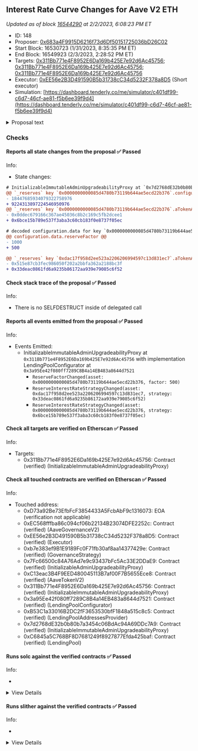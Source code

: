 ## Interest Rate Curve Changes for Aave V2 ETH

_Updated as of block [16544290](https://etherscan.io/block/16544290) at 2/2/2023, 6:08:23 PM ET_

- ID: 148
- Proposer: [0x683a4F9915D6216f73d6Df50151725036bD26C02](https://etherscan.io/address/0x683a4F9915D6216f73d6Df50151725036bD26C02)
- Start Block: 16530723 (1/31/2023, 8:35:35 PM ET)
- End Block: 16549923 (2/3/2023, 2:28:52 PM ET)
- Targets: [0x311Bb771e4F8952E6Da169b425E7e92d6Ac45756](https://etherscan.io/address/0x311Bb771e4F8952E6Da169b425E7e92d6Ac45756#code); [0x311Bb771e4F8952E6Da169b425E7e92d6Ac45756](https://etherscan.io/address/0x311Bb771e4F8952E6Da169b425E7e92d6Ac45756#code); [0x311Bb771e4F8952E6Da169b425E7e92d6Ac45756](https://etherscan.io/address/0x311Bb771e4F8952E6Da169b425E7e92d6Ac45756#code)
- Executor: [0xEE56e2B3D491590B5b31738cC34d5232F378a8D5](https://etherscan.io/address/0xEE56e2B3D491590B5b31738cC34d5232F378a8D5) (Short executor)
- Simulation: [https://dashboard.tenderly.co/me/simulator/c401df99-c6d7-46cf-ae81-f5b6ee39f9d4](https://dashboard.tenderly.co/me/simulator/c401df99-c6d7-46cf-ae81-f5b6ee39f9d4)

<details>
  <summary>Proposal text</summary>

## Summary

A proposal to make parameter changes on Aave V2 ETH.

## Abstract

Many interest rate curves on Aave have not changed for a long time and, in the case of some assets, have never been updated for the lifetime of the asset listing. Given the significant shifts in crypto markets, Gauntlet has evaluated assets on Aave and has identified opportunities to adjust parameters for certain assets for the benefit of the protocol.

## Motivation

Among other factors, there are two primary reasons to adjust an interest rate curve:

1. mitigate the risk of 100% utilization in a pool
2. build reserves via protocol revenue to cover insolvencies or other expenses in the future

## Specification

![](https://i.imgur.com/DUQtK7a.png)

## Implementation

The proposal sets the interest rate strategy contract used by `TUSD` and `USDT` using the `setReserveInterestRateStrategyAddress` call on the `LendingPoolConfigurator` contract, and sets the reserve factor of `TUSD` by using the `setReserveFactor` method on the same.

The interest rate strategy contracts have been deployed and verified:

- For TUSD: [`0x6bcE15B789e537f3abA3C60CB183F0E8737f05eC`](https://etherscan.io/address/0x6bcE15B789e537f3abA3C60CB183F0E8737f05eC)
- For USDT: [`0x33DeAc0861FD6a9235b86172AA939E79085c6f52`](https://etherscan.io/address/0x33DeAc0861FD6a9235b86172AA939E79085c6f52)

## Copyright

Copyright and related rights waived via [CC0](https://creativecommons.org/publicdomain/zero/1.0/).

_By approving this proposal, you agree that any services provided by Gauntlet shall be governed by the terms of service available at gauntlet.network/tos. This message is for informational purposes only and does not constitute an offer to sell, a solicitation to buy, or a recommendation for any security, nor does it constitute an offer to provide investment advisory or other services by Gauntlet Networks Inc. No reference to any specific security constitutes a recommendation to buy, sell or hold that security or any other security. Nothing in this report shall be considered a solicitation or offer to buy or sell any security, future, option or other financial instrument or to offer or provide any investment advice or service to any person in any jurisdiction. Nothing contained in this report constitutes investment advice or offers any opinion with respect to the suitability of any security, and the views expressed in this report should not be taken as advice to buy, sell or hold any security. The information in this report should not be relied upon for the purpose of investing. In preparing the information contained in this report, we have not taken into account the investment needs, objectives and financial circumstances of any particular investor. This information has no regard to the specific investment objectives, financial situation and particular needs of any specific recipient of this information and investments discussed may not be suitable for all investors. Any views expressed in this report by us were prepared based upon the information available to us at the time such views were written. Changed or additional information could cause such views to change. All information is subject to possible correction. Information may quickly become unreliable for various reasons, including changes in market conditions or economic circumstances._

</details>

### Checks

#### Reports all state changes from the proposal ✅ Passed

Info:

- State changes:

```diff
# InitializableImmutableAdminUpgradeabilityProxy at `0x7d2768dE32b0b80b7a3454c06BdAc94A69DDc7A9` with implementation LendingPool at `0xC6845a5C768BF8D7681249f8927877Efda425baf`
@@ `_reserves` key `0x0000000000085d4780b73119b644ae5ecd22b376`.configuration.data @@
- 18447685934079322758976
+ 9224313897224546950976
@@ `_reserves` key `0x0000000000085d4780b73119b644ae5ecd22b376`.aTokenAddress @@
- 0x0ddec679166c367ae45036c8b2c169c5fb2dcee1
+ 0x6bce15b789e537f3aba3c60cb183f0e8737f05ec

# decoded configuration.data for key `0x0000000000085d4780b73119b644ae5ecd22b376` (symbol: TUSD)
@@ configuration.data.reserveFactor @@
- 1000
+ 500

@@ `_reserves` key `0xdac17f958d2ee523a2206206994597c13d831ec7`.aTokenAddress @@
- 0x515e87cb3fec986050f202a2bbfa362a2188bc3f
+ 0x33deac0861fd6a9235b86172aa939e79085c6f52

```

#### Check stack trace of the proposal ✅ Passed

Info:

- There is no SELFDESTRUCT inside of delegated call

#### Reports all events emitted from the proposal ✅ Passed

Info:

- Events Emitted:
  - InitializableImmutableAdminUpgradeabilityProxy at `0x311Bb771e4F8952E6Da169b425E7e92d6Ac45756` with implementation LendingPoolConfigurator at `0x3a95Ee42f080ff7289C8B4a14EB483a8644d7521`
    - `ReserveFactorChanged(asset: 0x0000000000085d4780b73119b644ae5ecd22b376, factor: 500)`
    - `ReserveInterestRateStrategyChanged(asset: 0xdac17f958d2ee523a2206206994597c13d831ec7, strategy: 0x33deac0861fd6a9235b86172aa939e79085c6f52)`
    - `ReserveInterestRateStrategyChanged(asset: 0x0000000000085d4780b73119b644ae5ecd22b376, strategy: 0x6bce15b789e537f3aba3c60cb183f0e8737f05ec)`

#### Check all targets are verified on Etherscan ✅ Passed

Info:

- Targets:
  - 0x311Bb771e4F8952E6Da169b425E7e92d6Ac45756: Contract (verified) (InitializableImmutableAdminUpgradeabilityProxy)

#### Check all touched contracts are verified on Etherscan ✅ Passed

Info:

- Touched address:
  - 0xD73a92Be73EfbFcF3854433A5FcbAbF9c1316073: EOA (verification not applicable)
  - 0xEC568fffba86c094cf06b22134B23074DFE2252c: Contract (verified) (AaveGovernanceV2)
  - 0xEE56e2B3D491590B5b31738cC34d5232F378a8D5: Contract (verified) (Executor)
  - 0xb7e383ef9B1E9189Fc0F71fb30af8aa14377429e: Contract (verified) (GovernanceStrategy)
  - 0x7Fc66500c84A76Ad7e9c93437bFc5Ac33E2DDaE9: Contract (verified) (InitializableAdminUpgradeabilityProxy)
  - 0xC13eac3B4F9EED480045113B7af00F7B5655Ece8: Contract (verified) (AaveTokenV2)
  - 0x311Bb771e4F8952E6Da169b425E7e92d6Ac45756: Contract (verified) (InitializableImmutableAdminUpgradeabilityProxy)
  - 0x3a95Ee42f080ff7289C8B4a14EB483a8644d7521: Contract (verified) (LendingPoolConfigurator)
  - 0xB53C1a33016B2DC2fF3653530bfF1848a515c8c5: Contract (verified) (LendingPoolAddressesProvider)
  - 0x7d2768dE32b0b80b7a3454c06BdAc94A69DDc7A9: Contract (verified) (InitializableImmutableAdminUpgradeabilityProxy)
  - 0xC6845a5C768BF8D7681249f8927877Efda425baf: Contract (verified) (LendingPool)

#### Runs solc against the verified contracts ✅ Passed

Info:

-

<details>
<summary>View Details</summary>
<details>
<summary>View warnings for InitializableImmutableAdminUpgradeabilityProxy at `0x311Bb771e4F8952E6Da169b425E7e92d6Ac45756` with implementation LendingPoolConfigurator at `0x3a95Ee42f080ff7289C8B4a14EB483a8644d7521`</summary>

```
Traceback (most recent call last):
  File "/home/runner/.local/bin/crytic-compile", line 8, in <module>
    sys.exit(main())
  File "/home/runner/.local/lib/python3.10/site-packages/crytic_compile/__main__.py", line 193, in main
    compilations = compile_all(**vars(args))
  File "/home/runner/.local/lib/python3.10/site-packages/crytic_compile/crytic_compile.py", line 620, in compile_all
    compilations.append(CryticCompile(target, **kwargs))
  File "/home/runner/.local/lib/python3.10/site-packages/crytic_compile/crytic_compile.py", line 110, in __init__
    self._compile(**kwargs)
  File "/home/runner/.local/lib/python3.10/site-packages/crytic_compile/crytic_compile.py", line 530, in _compile
    self._platform.compile(self, **kwargs)
  File "/home/runner/.local/lib/python3.10/site-packages/crytic_compile/platform/etherscan.py", line 360, in compile
    compilation_unit.compiler_version.look_for_installed_version()
  File "/home/runner/.local/lib/python3.10/site-packages/crytic_compile/compiler/compiler.py", line 49, in look_for_installed_version
    solc_select.install_artifacts([self.version])
  File "/home/runner/.local/lib/python3.10/site-packages/solc_select/solc_select.py", line 73, in install_artifacts
    releases = get_available_versions()
  File "/home/runner/.local/lib/python3.10/site-packages/solc_select/solc_select.py", line 220, in get_available_versions
    additional_linux_versions = json.loads(github_json)["releases"]
  File "/usr/lib/python3.10/json/__init__.py", line 346, in loads
    return _default_decoder.decode(s)
  File "/usr/lib/python3.10/json/decoder.py", line 337, in decode
    obj, end = self.raw_decode(s, idx=_w(s, 0).end())
  File "/usr/lib/python3.10/json/decoder.py", line 353, in raw_decode
    obj, end = self.scan_once(s, idx)
json.decoder.JSONDecodeError: Expecting ',' delimiter: line 90 column 3 (char 3297)
```

</details>

<details>
<summary>View warnings for LendingPoolConfigurator at `0x3a95Ee42f080ff7289C8B4a14EB483a8644d7521`</summary>

```
Traceback (most recent call last):
  File "/home/runner/.local/bin/crytic-compile", line 8, in <module>
    sys.exit(main())
  File "/home/runner/.local/lib/python3.10/site-packages/crytic_compile/__main__.py", line 193, in main
    compilations = compile_all(**vars(args))
  File "/home/runner/.local/lib/python3.10/site-packages/crytic_compile/crytic_compile.py", line 620, in compile_all
    compilations.append(CryticCompile(target, **kwargs))
  File "/home/runner/.local/lib/python3.10/site-packages/crytic_compile/crytic_compile.py", line 110, in __init__
    self._compile(**kwargs)
  File "/home/runner/.local/lib/python3.10/site-packages/crytic_compile/crytic_compile.py", line 530, in _compile
    self._platform.compile(self, **kwargs)
  File "/home/runner/.local/lib/python3.10/site-packages/crytic_compile/platform/etherscan.py", line 360, in compile
    compilation_unit.compiler_version.look_for_installed_version()
  File "/home/runner/.local/lib/python3.10/site-packages/crytic_compile/compiler/compiler.py", line 49, in look_for_installed_version
    solc_select.install_artifacts([self.version])
  File "/home/runner/.local/lib/python3.10/site-packages/solc_select/solc_select.py", line 73, in install_artifacts
    releases = get_available_versions()
  File "/home/runner/.local/lib/python3.10/site-packages/solc_select/solc_select.py", line 220, in get_available_versions
    additional_linux_versions = json.loads(github_json)["releases"]
  File "/usr/lib/python3.10/json/__init__.py", line 346, in loads
    return _default_decoder.decode(s)
  File "/usr/lib/python3.10/json/decoder.py", line 337, in decode
    obj, end = self.raw_decode(s, idx=_w(s, 0).end())
  File "/usr/lib/python3.10/json/decoder.py", line 353, in raw_decode
    obj, end = self.scan_once(s, idx)
json.decoder.JSONDecodeError: Expecting ',' delimiter: line 90 column 3 (char 3297)
```

</details>

<details>
<summary>View warnings for InitializableImmutableAdminUpgradeabilityProxy at `0x7d2768dE32b0b80b7a3454c06BdAc94A69DDc7A9` with implementation LendingPool at `0xC6845a5C768BF8D7681249f8927877Efda425baf`</summary>

```
Traceback (most recent call last):
  File "/home/runner/.local/bin/crytic-compile", line 8, in <module>
    sys.exit(main())
  File "/home/runner/.local/lib/python3.10/site-packages/crytic_compile/__main__.py", line 193, in main
    compilations = compile_all(**vars(args))
  File "/home/runner/.local/lib/python3.10/site-packages/crytic_compile/crytic_compile.py", line 620, in compile_all
    compilations.append(CryticCompile(target, **kwargs))
  File "/home/runner/.local/lib/python3.10/site-packages/crytic_compile/crytic_compile.py", line 110, in __init__
    self._compile(**kwargs)
  File "/home/runner/.local/lib/python3.10/site-packages/crytic_compile/crytic_compile.py", line 530, in _compile
    self._platform.compile(self, **kwargs)
  File "/home/runner/.local/lib/python3.10/site-packages/crytic_compile/platform/etherscan.py", line 360, in compile
    compilation_unit.compiler_version.look_for_installed_version()
  File "/home/runner/.local/lib/python3.10/site-packages/crytic_compile/compiler/compiler.py", line 49, in look_for_installed_version
    solc_select.install_artifacts([self.version])
  File "/home/runner/.local/lib/python3.10/site-packages/solc_select/solc_select.py", line 73, in install_artifacts
    releases = get_available_versions()
  File "/home/runner/.local/lib/python3.10/site-packages/solc_select/solc_select.py", line 220, in get_available_versions
    additional_linux_versions = json.loads(github_json)["releases"]
  File "/usr/lib/python3.10/json/__init__.py", line 346, in loads
    return _default_decoder.decode(s)
  File "/usr/lib/python3.10/json/decoder.py", line 337, in decode
    obj, end = self.raw_decode(s, idx=_w(s, 0).end())
  File "/usr/lib/python3.10/json/decoder.py", line 353, in raw_decode
    obj, end = self.scan_once(s, idx)
json.decoder.JSONDecodeError: Expecting ',' delimiter: line 90 column 3 (char 3297)
```

</details>

<details>
<summary>View warnings for InitializableAdminUpgradeabilityProxy at `0x7Fc66500c84A76Ad7e9c93437bFc5Ac33E2DDaE9` with implementation AaveTokenV2 (Aave Token) at `0xC13eac3B4F9EED480045113B7af00F7B5655Ece8`</summary>

```
Traceback (most recent call last):
  File "/home/runner/.local/bin/crytic-compile", line 8, in <module>
    sys.exit(main())
  File "/home/runner/.local/lib/python3.10/site-packages/crytic_compile/__main__.py", line 193, in main
    compilations = compile_all(**vars(args))
  File "/home/runner/.local/lib/python3.10/site-packages/crytic_compile/crytic_compile.py", line 620, in compile_all
    compilations.append(CryticCompile(target, **kwargs))
  File "/home/runner/.local/lib/python3.10/site-packages/crytic_compile/crytic_compile.py", line 110, in __init__
    self._compile(**kwargs)
  File "/home/runner/.local/lib/python3.10/site-packages/crytic_compile/crytic_compile.py", line 530, in _compile
    self._platform.compile(self, **kwargs)
  File "/home/runner/.local/lib/python3.10/site-packages/crytic_compile/platform/etherscan.py", line 360, in compile
    compilation_unit.compiler_version.look_for_installed_version()
  File "/home/runner/.local/lib/python3.10/site-packages/crytic_compile/compiler/compiler.py", line 49, in look_for_installed_version
    solc_select.install_artifacts([self.version])
  File "/home/runner/.local/lib/python3.10/site-packages/solc_select/solc_select.py", line 73, in install_artifacts
    releases = get_available_versions()
  File "/home/runner/.local/lib/python3.10/site-packages/solc_select/solc_select.py", line 220, in get_available_versions
    additional_linux_versions = json.loads(github_json)["releases"]
  File "/usr/lib/python3.10/json/__init__.py", line 346, in loads
    return _default_decoder.decode(s)
  File "/usr/lib/python3.10/json/decoder.py", line 337, in decode
    obj, end = self.raw_decode(s, idx=_w(s, 0).end())
  File "/usr/lib/python3.10/json/decoder.py", line 353, in raw_decode
    obj, end = self.scan_once(s, idx)
json.decoder.JSONDecodeError: Expecting ',' delimiter: line 90 column 3 (char 3297)
```

</details>

<details>
<summary>View warnings for LendingPoolAddressesProvider at `0xB53C1a33016B2DC2fF3653530bfF1848a515c8c5`</summary>

```
Traceback (most recent call last):
  File "/home/runner/.local/bin/crytic-compile", line 8, in <module>
    sys.exit(main())
  File "/home/runner/.local/lib/python3.10/site-packages/crytic_compile/__main__.py", line 193, in main
    compilations = compile_all(**vars(args))
  File "/home/runner/.local/lib/python3.10/site-packages/crytic_compile/crytic_compile.py", line 620, in compile_all
    compilations.append(CryticCompile(target, **kwargs))
  File "/home/runner/.local/lib/python3.10/site-packages/crytic_compile/crytic_compile.py", line 110, in __init__
    self._compile(**kwargs)
  File "/home/runner/.local/lib/python3.10/site-packages/crytic_compile/crytic_compile.py", line 530, in _compile
    self._platform.compile(self, **kwargs)
  File "/home/runner/.local/lib/python3.10/site-packages/crytic_compile/platform/etherscan.py", line 360, in compile
    compilation_unit.compiler_version.look_for_installed_version()
  File "/home/runner/.local/lib/python3.10/site-packages/crytic_compile/compiler/compiler.py", line 49, in look_for_installed_version
    solc_select.install_artifacts([self.version])
  File "/home/runner/.local/lib/python3.10/site-packages/solc_select/solc_select.py", line 73, in install_artifacts
    releases = get_available_versions()
  File "/home/runner/.local/lib/python3.10/site-packages/solc_select/solc_select.py", line 220, in get_available_versions
    additional_linux_versions = json.loads(github_json)["releases"]
  File "/usr/lib/python3.10/json/__init__.py", line 346, in loads
    return _default_decoder.decode(s)
  File "/usr/lib/python3.10/json/decoder.py", line 337, in decode
    obj, end = self.raw_decode(s, idx=_w(s, 0).end())
  File "/usr/lib/python3.10/json/decoder.py", line 353, in raw_decode
    obj, end = self.scan_once(s, idx)
json.decoder.JSONDecodeError: Expecting ',' delimiter: line 90 column 3 (char 3297)
```

</details>

<details>
<summary>View warnings for GovernanceStrategy at `0xb7e383ef9B1E9189Fc0F71fb30af8aa14377429e`</summary>

```
Traceback (most recent call last):
  File "/home/runner/.local/bin/crytic-compile", line 8, in <module>
    sys.exit(main())
  File "/home/runner/.local/lib/python3.10/site-packages/crytic_compile/__main__.py", line 193, in main
    compilations = compile_all(**vars(args))
  File "/home/runner/.local/lib/python3.10/site-packages/crytic_compile/crytic_compile.py", line 620, in compile_all
    compilations.append(CryticCompile(target, **kwargs))
  File "/home/runner/.local/lib/python3.10/site-packages/crytic_compile/crytic_compile.py", line 110, in __init__
    self._compile(**kwargs)
  File "/home/runner/.local/lib/python3.10/site-packages/crytic_compile/crytic_compile.py", line 530, in _compile
    self._platform.compile(self, **kwargs)
  File "/home/runner/.local/lib/python3.10/site-packages/crytic_compile/platform/etherscan.py", line 360, in compile
    compilation_unit.compiler_version.look_for_installed_version()
  File "/home/runner/.local/lib/python3.10/site-packages/crytic_compile/compiler/compiler.py", line 49, in look_for_installed_version
    solc_select.install_artifacts([self.version])
  File "/home/runner/.local/lib/python3.10/site-packages/solc_select/solc_select.py", line 73, in install_artifacts
    releases = get_available_versions()
  File "/home/runner/.local/lib/python3.10/site-packages/solc_select/solc_select.py", line 220, in get_available_versions
    additional_linux_versions = json.loads(github_json)["releases"]
  File "/usr/lib/python3.10/json/__init__.py", line 346, in loads
    return _default_decoder.decode(s)
  File "/usr/lib/python3.10/json/decoder.py", line 337, in decode
    obj, end = self.raw_decode(s, idx=_w(s, 0).end())
  File "/usr/lib/python3.10/json/decoder.py", line 353, in raw_decode
    obj, end = self.scan_once(s, idx)
json.decoder.JSONDecodeError: Expecting ',' delimiter: line 90 column 3 (char 3297)
```

</details>

<details>
<summary>View warnings for AaveTokenV2 (Aave Token) at `0xC13eac3B4F9EED480045113B7af00F7B5655Ece8`</summary>

```
Traceback (most recent call last):
  File "/home/runner/.local/bin/crytic-compile", line 8, in <module>
    sys.exit(main())
  File "/home/runner/.local/lib/python3.10/site-packages/crytic_compile/__main__.py", line 193, in main
    compilations = compile_all(**vars(args))
  File "/home/runner/.local/lib/python3.10/site-packages/crytic_compile/crytic_compile.py", line 620, in compile_all
    compilations.append(CryticCompile(target, **kwargs))
  File "/home/runner/.local/lib/python3.10/site-packages/crytic_compile/crytic_compile.py", line 110, in __init__
    self._compile(**kwargs)
  File "/home/runner/.local/lib/python3.10/site-packages/crytic_compile/crytic_compile.py", line 530, in _compile
    self._platform.compile(self, **kwargs)
  File "/home/runner/.local/lib/python3.10/site-packages/crytic_compile/platform/etherscan.py", line 360, in compile
    compilation_unit.compiler_version.look_for_installed_version()
  File "/home/runner/.local/lib/python3.10/site-packages/crytic_compile/compiler/compiler.py", line 49, in look_for_installed_version
    solc_select.install_artifacts([self.version])
  File "/home/runner/.local/lib/python3.10/site-packages/solc_select/solc_select.py", line 73, in install_artifacts
    releases = get_available_versions()
  File "/home/runner/.local/lib/python3.10/site-packages/solc_select/solc_select.py", line 220, in get_available_versions
    additional_linux_versions = json.loads(github_json)["releases"]
  File "/usr/lib/python3.10/json/__init__.py", line 346, in loads
    return _default_decoder.decode(s)
  File "/usr/lib/python3.10/json/decoder.py", line 337, in decode
    obj, end = self.raw_decode(s, idx=_w(s, 0).end())
  File "/usr/lib/python3.10/json/decoder.py", line 353, in raw_decode
    obj, end = self.scan_once(s, idx)
json.decoder.JSONDecodeError: Expecting ',' delimiter: line 90 column 3 (char 3297)
```

</details>

<details>
<summary>View warnings for LendingPool at `0xC6845a5C768BF8D7681249f8927877Efda425baf`</summary>

```
Traceback (most recent call last):
  File "/home/runner/.local/bin/crytic-compile", line 8, in <module>
    sys.exit(main())
  File "/home/runner/.local/lib/python3.10/site-packages/crytic_compile/__main__.py", line 193, in main
    compilations = compile_all(**vars(args))
  File "/home/runner/.local/lib/python3.10/site-packages/crytic_compile/crytic_compile.py", line 620, in compile_all
    compilations.append(CryticCompile(target, **kwargs))
  File "/home/runner/.local/lib/python3.10/site-packages/crytic_compile/crytic_compile.py", line 110, in __init__
    self._compile(**kwargs)
  File "/home/runner/.local/lib/python3.10/site-packages/crytic_compile/crytic_compile.py", line 530, in _compile
    self._platform.compile(self, **kwargs)
  File "/home/runner/.local/lib/python3.10/site-packages/crytic_compile/platform/etherscan.py", line 360, in compile
    compilation_unit.compiler_version.look_for_installed_version()
  File "/home/runner/.local/lib/python3.10/site-packages/crytic_compile/compiler/compiler.py", line 49, in look_for_installed_version
    solc_select.install_artifacts([self.version])
  File "/home/runner/.local/lib/python3.10/site-packages/solc_select/solc_select.py", line 73, in install_artifacts
    releases = get_available_versions()
  File "/home/runner/.local/lib/python3.10/site-packages/solc_select/solc_select.py", line 220, in get_available_versions
    additional_linux_versions = json.loads(github_json)["releases"]
  File "/usr/lib/python3.10/json/__init__.py", line 346, in loads
    return _default_decoder.decode(s)
  File "/usr/lib/python3.10/json/decoder.py", line 337, in decode
    obj, end = self.raw_decode(s, idx=_w(s, 0).end())
  File "/usr/lib/python3.10/json/decoder.py", line 353, in raw_decode
    obj, end = self.scan_once(s, idx)
json.decoder.JSONDecodeError: Expecting ',' delimiter: line 90 column 3 (char 3297)
```

</details>

</details>

#### Runs slither against the verified contracts ✅ Passed

Info:

-

<details>
<summary>View Details</summary>

<details>
<summary>Slither report for InitializableImmutableAdminUpgradeabilityProxy at `0x311Bb771e4F8952E6Da169b425E7e92d6Ac45756` with implementation LendingPoolConfigurator at `0x3a95Ee42f080ff7289C8B4a14EB483a8644d7521`</summary>

```
Traceback (most recent call last):
  File "/home/runner/.local/lib/python3.10/site-packages/slither/__main__.py", line 834, in main_impl
    ) = process_all(filename, args, detector_classes, printer_classes)
  File "/home/runner/.local/lib/python3.10/site-packages/slither/__main__.py", line 87, in process_all
    compilations = compile_all(target, **vars(args))
  File "/home/runner/.local/lib/python3.10/site-packages/crytic_compile/crytic_compile.py", line 620, in compile_all
    compilations.append(CryticCompile(target, **kwargs))
  File "/home/runner/.local/lib/python3.10/site-packages/crytic_compile/crytic_compile.py", line 110, in __init__
    self._compile(**kwargs)
  File "/home/runner/.local/lib/python3.10/site-packages/crytic_compile/crytic_compile.py", line 530, in _compile
    self._platform.compile(self, **kwargs)
  File "/home/runner/.local/lib/python3.10/site-packages/crytic_compile/platform/etherscan.py", line 360, in compile
    compilation_unit.compiler_version.look_for_installed_version()
  File "/home/runner/.local/lib/python3.10/site-packages/crytic_compile/compiler/compiler.py", line 49, in look_for_installed_version
    solc_select.install_artifacts([self.version])
  File "/home/runner/.local/lib/python3.10/site-packages/solc_select/solc_select.py", line 73, in install_artifacts
    releases = get_available_versions()
  File "/home/runner/.local/lib/python3.10/site-packages/solc_select/solc_select.py", line 220, in get_available_versions
    additional_linux_versions = json.loads(github_json)["releases"]
  File "/usr/lib/python3.10/json/__init__.py", line 346, in loads
    return _default_decoder.decode(s)
  File "/usr/lib/python3.10/json/decoder.py", line 337, in decode
    obj, end = self.raw_decode(s, idx=_w(s, 0).end())
  File "/usr/lib/python3.10/json/decoder.py", line 353, in raw_decode
    obj, end = self.scan_once(s, idx)
json.decoder.JSONDecodeError: Expecting ',' delimiter: line 90 column 3 (char 3297)
Error in 0x311Bb771e4F8952E6Da169b425E7e92d6Ac45756
Traceback (most recent call last):
  File "/home/runner/.local/lib/python3.10/site-packages/slither/__main__.py", line 834, in main_impl
    ) = process_all(filename, args, detector_classes, printer_classes)
  File "/home/runner/.local/lib/python3.10/site-packages/slither/__main__.py", line 87, in process_all
    compilations = compile_all(target, **vars(args))
  File "/home/runner/.local/lib/python3.10/site-packages/crytic_compile/crytic_compile.py", line 620, in compile_all
    compilations.append(CryticCompile(target, **kwargs))
  File "/home/runner/.local/lib/python3.10/site-packages/crytic_compile/crytic_compile.py", line 110, in __init__
    self._compile(**kwargs)
  File "/home/runner/.local/lib/python3.10/site-packages/crytic_compile/crytic_compile.py", line 530, in _compile
    self._platform.compile(self, **kwargs)
  File "/home/runner/.local/lib/python3.10/site-packages/crytic_compile/platform/etherscan.py", line 360, in compile
    compilation_unit.compiler_version.look_for_installed_version()
  File "/home/runner/.local/lib/python3.10/site-packages/crytic_compile/compiler/compiler.py", line 49, in look_for_installed_version
    solc_select.install_artifacts([self.version])
  File "/home/runner/.local/lib/python3.10/site-packages/solc_select/solc_select.py", line 73, in install_artifacts
    releases = get_available_versions()
  File "/home/runner/.local/lib/python3.10/site-packages/solc_select/solc_select.py", line 220, in get_available_versions
    additional_linux_versions = json.loads(github_json)["releases"]
  File "/usr/lib/python3.10/json/__init__.py", line 346, in loads
    return _default_decoder.decode(s)
  File "/usr/lib/python3.10/json/decoder.py", line 337, in decode
    obj, end = self.raw_decode(s, idx=_w(s, 0).end())
  File "/usr/lib/python3.10/json/decoder.py", line 353, in raw_decode
    obj, end = self.scan_once(s, idx)
json.decoder.JSONDecodeError: Expecting ',' delimiter: line 90 column 3 (char 3297)

```

</details>

<details>
<summary>Slither report for LendingPoolConfigurator at `0x3a95Ee42f080ff7289C8B4a14EB483a8644d7521`</summary>

```
Traceback (most recent call last):
  File "/home/runner/.local/lib/python3.10/site-packages/slither/__main__.py", line 834, in main_impl
    ) = process_all(filename, args, detector_classes, printer_classes)
  File "/home/runner/.local/lib/python3.10/site-packages/slither/__main__.py", line 87, in process_all
    compilations = compile_all(target, **vars(args))
  File "/home/runner/.local/lib/python3.10/site-packages/crytic_compile/crytic_compile.py", line 620, in compile_all
    compilations.append(CryticCompile(target, **kwargs))
  File "/home/runner/.local/lib/python3.10/site-packages/crytic_compile/crytic_compile.py", line 110, in __init__
    self._compile(**kwargs)
  File "/home/runner/.local/lib/python3.10/site-packages/crytic_compile/crytic_compile.py", line 530, in _compile
    self._platform.compile(self, **kwargs)
  File "/home/runner/.local/lib/python3.10/site-packages/crytic_compile/platform/etherscan.py", line 360, in compile
    compilation_unit.compiler_version.look_for_installed_version()
  File "/home/runner/.local/lib/python3.10/site-packages/crytic_compile/compiler/compiler.py", line 49, in look_for_installed_version
    solc_select.install_artifacts([self.version])
  File "/home/runner/.local/lib/python3.10/site-packages/solc_select/solc_select.py", line 73, in install_artifacts
    releases = get_available_versions()
  File "/home/runner/.local/lib/python3.10/site-packages/solc_select/solc_select.py", line 220, in get_available_versions
    additional_linux_versions = json.loads(github_json)["releases"]
  File "/usr/lib/python3.10/json/__init__.py", line 346, in loads
    return _default_decoder.decode(s)
  File "/usr/lib/python3.10/json/decoder.py", line 337, in decode
    obj, end = self.raw_decode(s, idx=_w(s, 0).end())
  File "/usr/lib/python3.10/json/decoder.py", line 353, in raw_decode
    obj, end = self.scan_once(s, idx)
json.decoder.JSONDecodeError: Expecting ',' delimiter: line 90 column 3 (char 3297)
Error in 0x3a95Ee42f080ff7289C8B4a14EB483a8644d7521
Traceback (most recent call last):
  File "/home/runner/.local/lib/python3.10/site-packages/slither/__main__.py", line 834, in main_impl
    ) = process_all(filename, args, detector_classes, printer_classes)
  File "/home/runner/.local/lib/python3.10/site-packages/slither/__main__.py", line 87, in process_all
    compilations = compile_all(target, **vars(args))
  File "/home/runner/.local/lib/python3.10/site-packages/crytic_compile/crytic_compile.py", line 620, in compile_all
    compilations.append(CryticCompile(target, **kwargs))
  File "/home/runner/.local/lib/python3.10/site-packages/crytic_compile/crytic_compile.py", line 110, in __init__
    self._compile(**kwargs)
  File "/home/runner/.local/lib/python3.10/site-packages/crytic_compile/crytic_compile.py", line 530, in _compile
    self._platform.compile(self, **kwargs)
  File "/home/runner/.local/lib/python3.10/site-packages/crytic_compile/platform/etherscan.py", line 360, in compile
    compilation_unit.compiler_version.look_for_installed_version()
  File "/home/runner/.local/lib/python3.10/site-packages/crytic_compile/compiler/compiler.py", line 49, in look_for_installed_version
    solc_select.install_artifacts([self.version])
  File "/home/runner/.local/lib/python3.10/site-packages/solc_select/solc_select.py", line 73, in install_artifacts
    releases = get_available_versions()
  File "/home/runner/.local/lib/python3.10/site-packages/solc_select/solc_select.py", line 220, in get_available_versions
    additional_linux_versions = json.loads(github_json)["releases"]
  File "/usr/lib/python3.10/json/__init__.py", line 346, in loads
    return _default_decoder.decode(s)
  File "/usr/lib/python3.10/json/decoder.py", line 337, in decode
    obj, end = self.raw_decode(s, idx=_w(s, 0).end())
  File "/usr/lib/python3.10/json/decoder.py", line 353, in raw_decode
    obj, end = self.scan_once(s, idx)
json.decoder.JSONDecodeError: Expecting ',' delimiter: line 90 column 3 (char 3297)

```

</details>

<details>
<summary>Slither report for InitializableImmutableAdminUpgradeabilityProxy at `0x7d2768dE32b0b80b7a3454c06BdAc94A69DDc7A9` with implementation LendingPool at `0xC6845a5C768BF8D7681249f8927877Efda425baf`</summary>

```
Traceback (most recent call last):
  File "/home/runner/.local/lib/python3.10/site-packages/slither/__main__.py", line 834, in main_impl
    ) = process_all(filename, args, detector_classes, printer_classes)
  File "/home/runner/.local/lib/python3.10/site-packages/slither/__main__.py", line 87, in process_all
    compilations = compile_all(target, **vars(args))
  File "/home/runner/.local/lib/python3.10/site-packages/crytic_compile/crytic_compile.py", line 620, in compile_all
    compilations.append(CryticCompile(target, **kwargs))
  File "/home/runner/.local/lib/python3.10/site-packages/crytic_compile/crytic_compile.py", line 110, in __init__
    self._compile(**kwargs)
  File "/home/runner/.local/lib/python3.10/site-packages/crytic_compile/crytic_compile.py", line 530, in _compile
    self._platform.compile(self, **kwargs)
  File "/home/runner/.local/lib/python3.10/site-packages/crytic_compile/platform/etherscan.py", line 360, in compile
    compilation_unit.compiler_version.look_for_installed_version()
  File "/home/runner/.local/lib/python3.10/site-packages/crytic_compile/compiler/compiler.py", line 49, in look_for_installed_version
    solc_select.install_artifacts([self.version])
  File "/home/runner/.local/lib/python3.10/site-packages/solc_select/solc_select.py", line 73, in install_artifacts
    releases = get_available_versions()
  File "/home/runner/.local/lib/python3.10/site-packages/solc_select/solc_select.py", line 220, in get_available_versions
    additional_linux_versions = json.loads(github_json)["releases"]
  File "/usr/lib/python3.10/json/__init__.py", line 346, in loads
    return _default_decoder.decode(s)
  File "/usr/lib/python3.10/json/decoder.py", line 337, in decode
    obj, end = self.raw_decode(s, idx=_w(s, 0).end())
  File "/usr/lib/python3.10/json/decoder.py", line 353, in raw_decode
    obj, end = self.scan_once(s, idx)
json.decoder.JSONDecodeError: Expecting ',' delimiter: line 90 column 3 (char 3297)
Error in 0x7d2768dE32b0b80b7a3454c06BdAc94A69DDc7A9
Traceback (most recent call last):
  File "/home/runner/.local/lib/python3.10/site-packages/slither/__main__.py", line 834, in main_impl
    ) = process_all(filename, args, detector_classes, printer_classes)
  File "/home/runner/.local/lib/python3.10/site-packages/slither/__main__.py", line 87, in process_all
    compilations = compile_all(target, **vars(args))
  File "/home/runner/.local/lib/python3.10/site-packages/crytic_compile/crytic_compile.py", line 620, in compile_all
    compilations.append(CryticCompile(target, **kwargs))
  File "/home/runner/.local/lib/python3.10/site-packages/crytic_compile/crytic_compile.py", line 110, in __init__
    self._compile(**kwargs)
  File "/home/runner/.local/lib/python3.10/site-packages/crytic_compile/crytic_compile.py", line 530, in _compile
    self._platform.compile(self, **kwargs)
  File "/home/runner/.local/lib/python3.10/site-packages/crytic_compile/platform/etherscan.py", line 360, in compile
    compilation_unit.compiler_version.look_for_installed_version()
  File "/home/runner/.local/lib/python3.10/site-packages/crytic_compile/compiler/compiler.py", line 49, in look_for_installed_version
    solc_select.install_artifacts([self.version])
  File "/home/runner/.local/lib/python3.10/site-packages/solc_select/solc_select.py", line 73, in install_artifacts
    releases = get_available_versions()
  File "/home/runner/.local/lib/python3.10/site-packages/solc_select/solc_select.py", line 220, in get_available_versions
    additional_linux_versions = json.loads(github_json)["releases"]
  File "/usr/lib/python3.10/json/__init__.py", line 346, in loads
    return _default_decoder.decode(s)
  File "/usr/lib/python3.10/json/decoder.py", line 337, in decode
    obj, end = self.raw_decode(s, idx=_w(s, 0).end())
  File "/usr/lib/python3.10/json/decoder.py", line 353, in raw_decode
    obj, end = self.scan_once(s, idx)
json.decoder.JSONDecodeError: Expecting ',' delimiter: line 90 column 3 (char 3297)

```

</details>

<details>
<summary>Slither report for InitializableAdminUpgradeabilityProxy at `0x7Fc66500c84A76Ad7e9c93437bFc5Ac33E2DDaE9` with implementation AaveTokenV2 (Aave Token) at `0xC13eac3B4F9EED480045113B7af00F7B5655Ece8`</summary>

```
Traceback (most recent call last):
  File "/home/runner/.local/lib/python3.10/site-packages/slither/__main__.py", line 834, in main_impl
    ) = process_all(filename, args, detector_classes, printer_classes)
  File "/home/runner/.local/lib/python3.10/site-packages/slither/__main__.py", line 87, in process_all
    compilations = compile_all(target, **vars(args))
  File "/home/runner/.local/lib/python3.10/site-packages/crytic_compile/crytic_compile.py", line 620, in compile_all
    compilations.append(CryticCompile(target, **kwargs))
  File "/home/runner/.local/lib/python3.10/site-packages/crytic_compile/crytic_compile.py", line 110, in __init__
    self._compile(**kwargs)
  File "/home/runner/.local/lib/python3.10/site-packages/crytic_compile/crytic_compile.py", line 530, in _compile
    self._platform.compile(self, **kwargs)
  File "/home/runner/.local/lib/python3.10/site-packages/crytic_compile/platform/etherscan.py", line 360, in compile
    compilation_unit.compiler_version.look_for_installed_version()
  File "/home/runner/.local/lib/python3.10/site-packages/crytic_compile/compiler/compiler.py", line 49, in look_for_installed_version
    solc_select.install_artifacts([self.version])
  File "/home/runner/.local/lib/python3.10/site-packages/solc_select/solc_select.py", line 73, in install_artifacts
    releases = get_available_versions()
  File "/home/runner/.local/lib/python3.10/site-packages/solc_select/solc_select.py", line 220, in get_available_versions
    additional_linux_versions = json.loads(github_json)["releases"]
  File "/usr/lib/python3.10/json/__init__.py", line 346, in loads
    return _default_decoder.decode(s)
  File "/usr/lib/python3.10/json/decoder.py", line 337, in decode
    obj, end = self.raw_decode(s, idx=_w(s, 0).end())
  File "/usr/lib/python3.10/json/decoder.py", line 353, in raw_decode
    obj, end = self.scan_once(s, idx)
json.decoder.JSONDecodeError: Expecting ',' delimiter: line 90 column 3 (char 3297)
Error in 0x7Fc66500c84A76Ad7e9c93437bFc5Ac33E2DDaE9
Traceback (most recent call last):
  File "/home/runner/.local/lib/python3.10/site-packages/slither/__main__.py", line 834, in main_impl
    ) = process_all(filename, args, detector_classes, printer_classes)
  File "/home/runner/.local/lib/python3.10/site-packages/slither/__main__.py", line 87, in process_all
    compilations = compile_all(target, **vars(args))
  File "/home/runner/.local/lib/python3.10/site-packages/crytic_compile/crytic_compile.py", line 620, in compile_all
    compilations.append(CryticCompile(target, **kwargs))
  File "/home/runner/.local/lib/python3.10/site-packages/crytic_compile/crytic_compile.py", line 110, in __init__
    self._compile(**kwargs)
  File "/home/runner/.local/lib/python3.10/site-packages/crytic_compile/crytic_compile.py", line 530, in _compile
    self._platform.compile(self, **kwargs)
  File "/home/runner/.local/lib/python3.10/site-packages/crytic_compile/platform/etherscan.py", line 360, in compile
    compilation_unit.compiler_version.look_for_installed_version()
  File "/home/runner/.local/lib/python3.10/site-packages/crytic_compile/compiler/compiler.py", line 49, in look_for_installed_version
    solc_select.install_artifacts([self.version])
  File "/home/runner/.local/lib/python3.10/site-packages/solc_select/solc_select.py", line 73, in install_artifacts
    releases = get_available_versions()
  File "/home/runner/.local/lib/python3.10/site-packages/solc_select/solc_select.py", line 220, in get_available_versions
    additional_linux_versions = json.loads(github_json)["releases"]
  File "/usr/lib/python3.10/json/__init__.py", line 346, in loads
    return _default_decoder.decode(s)
  File "/usr/lib/python3.10/json/decoder.py", line 337, in decode
    obj, end = self.raw_decode(s, idx=_w(s, 0).end())
  File "/usr/lib/python3.10/json/decoder.py", line 353, in raw_decode
    obj, end = self.scan_once(s, idx)
json.decoder.JSONDecodeError: Expecting ',' delimiter: line 90 column 3 (char 3297)

```

</details>

<details>
<summary>Slither report for LendingPoolAddressesProvider at `0xB53C1a33016B2DC2fF3653530bfF1848a515c8c5`</summary>

```
Traceback (most recent call last):
  File "/home/runner/.local/lib/python3.10/site-packages/slither/__main__.py", line 834, in main_impl
    ) = process_all(filename, args, detector_classes, printer_classes)
  File "/home/runner/.local/lib/python3.10/site-packages/slither/__main__.py", line 87, in process_all
    compilations = compile_all(target, **vars(args))
  File "/home/runner/.local/lib/python3.10/site-packages/crytic_compile/crytic_compile.py", line 620, in compile_all
    compilations.append(CryticCompile(target, **kwargs))
  File "/home/runner/.local/lib/python3.10/site-packages/crytic_compile/crytic_compile.py", line 110, in __init__
    self._compile(**kwargs)
  File "/home/runner/.local/lib/python3.10/site-packages/crytic_compile/crytic_compile.py", line 530, in _compile
    self._platform.compile(self, **kwargs)
  File "/home/runner/.local/lib/python3.10/site-packages/crytic_compile/platform/etherscan.py", line 360, in compile
    compilation_unit.compiler_version.look_for_installed_version()
  File "/home/runner/.local/lib/python3.10/site-packages/crytic_compile/compiler/compiler.py", line 49, in look_for_installed_version
    solc_select.install_artifacts([self.version])
  File "/home/runner/.local/lib/python3.10/site-packages/solc_select/solc_select.py", line 73, in install_artifacts
    releases = get_available_versions()
  File "/home/runner/.local/lib/python3.10/site-packages/solc_select/solc_select.py", line 220, in get_available_versions
    additional_linux_versions = json.loads(github_json)["releases"]
  File "/usr/lib/python3.10/json/__init__.py", line 346, in loads
    return _default_decoder.decode(s)
  File "/usr/lib/python3.10/json/decoder.py", line 337, in decode
    obj, end = self.raw_decode(s, idx=_w(s, 0).end())
  File "/usr/lib/python3.10/json/decoder.py", line 353, in raw_decode
    obj, end = self.scan_once(s, idx)
json.decoder.JSONDecodeError: Expecting ',' delimiter: line 90 column 3 (char 3297)
Error in 0xB53C1a33016B2DC2fF3653530bfF1848a515c8c5
Traceback (most recent call last):
  File "/home/runner/.local/lib/python3.10/site-packages/slither/__main__.py", line 834, in main_impl
    ) = process_all(filename, args, detector_classes, printer_classes)
  File "/home/runner/.local/lib/python3.10/site-packages/slither/__main__.py", line 87, in process_all
    compilations = compile_all(target, **vars(args))
  File "/home/runner/.local/lib/python3.10/site-packages/crytic_compile/crytic_compile.py", line 620, in compile_all
    compilations.append(CryticCompile(target, **kwargs))
  File "/home/runner/.local/lib/python3.10/site-packages/crytic_compile/crytic_compile.py", line 110, in __init__
    self._compile(**kwargs)
  File "/home/runner/.local/lib/python3.10/site-packages/crytic_compile/crytic_compile.py", line 530, in _compile
    self._platform.compile(self, **kwargs)
  File "/home/runner/.local/lib/python3.10/site-packages/crytic_compile/platform/etherscan.py", line 360, in compile
    compilation_unit.compiler_version.look_for_installed_version()
  File "/home/runner/.local/lib/python3.10/site-packages/crytic_compile/compiler/compiler.py", line 49, in look_for_installed_version
    solc_select.install_artifacts([self.version])
  File "/home/runner/.local/lib/python3.10/site-packages/solc_select/solc_select.py", line 73, in install_artifacts
    releases = get_available_versions()
  File "/home/runner/.local/lib/python3.10/site-packages/solc_select/solc_select.py", line 220, in get_available_versions
    additional_linux_versions = json.loads(github_json)["releases"]
  File "/usr/lib/python3.10/json/__init__.py", line 346, in loads
    return _default_decoder.decode(s)
  File "/usr/lib/python3.10/json/decoder.py", line 337, in decode
    obj, end = self.raw_decode(s, idx=_w(s, 0).end())
  File "/usr/lib/python3.10/json/decoder.py", line 353, in raw_decode
    obj, end = self.scan_once(s, idx)
json.decoder.JSONDecodeError: Expecting ',' delimiter: line 90 column 3 (char 3297)

```

</details>

<details>
<summary>Slither report for GovernanceStrategy at `0xb7e383ef9B1E9189Fc0F71fb30af8aa14377429e`</summary>

```
Traceback (most recent call last):
  File "/home/runner/.local/lib/python3.10/site-packages/slither/__main__.py", line 834, in main_impl
    ) = process_all(filename, args, detector_classes, printer_classes)
  File "/home/runner/.local/lib/python3.10/site-packages/slither/__main__.py", line 87, in process_all
    compilations = compile_all(target, **vars(args))
  File "/home/runner/.local/lib/python3.10/site-packages/crytic_compile/crytic_compile.py", line 620, in compile_all
    compilations.append(CryticCompile(target, **kwargs))
  File "/home/runner/.local/lib/python3.10/site-packages/crytic_compile/crytic_compile.py", line 110, in __init__
    self._compile(**kwargs)
  File "/home/runner/.local/lib/python3.10/site-packages/crytic_compile/crytic_compile.py", line 530, in _compile
    self._platform.compile(self, **kwargs)
  File "/home/runner/.local/lib/python3.10/site-packages/crytic_compile/platform/etherscan.py", line 360, in compile
    compilation_unit.compiler_version.look_for_installed_version()
  File "/home/runner/.local/lib/python3.10/site-packages/crytic_compile/compiler/compiler.py", line 49, in look_for_installed_version
    solc_select.install_artifacts([self.version])
  File "/home/runner/.local/lib/python3.10/site-packages/solc_select/solc_select.py", line 73, in install_artifacts
    releases = get_available_versions()
  File "/home/runner/.local/lib/python3.10/site-packages/solc_select/solc_select.py", line 220, in get_available_versions
    additional_linux_versions = json.loads(github_json)["releases"]
  File "/usr/lib/python3.10/json/__init__.py", line 346, in loads
    return _default_decoder.decode(s)
  File "/usr/lib/python3.10/json/decoder.py", line 337, in decode
    obj, end = self.raw_decode(s, idx=_w(s, 0).end())
  File "/usr/lib/python3.10/json/decoder.py", line 353, in raw_decode
    obj, end = self.scan_once(s, idx)
json.decoder.JSONDecodeError: Expecting ',' delimiter: line 90 column 3 (char 3297)
Error in 0xb7e383ef9B1E9189Fc0F71fb30af8aa14377429e
Traceback (most recent call last):
  File "/home/runner/.local/lib/python3.10/site-packages/slither/__main__.py", line 834, in main_impl
    ) = process_all(filename, args, detector_classes, printer_classes)
  File "/home/runner/.local/lib/python3.10/site-packages/slither/__main__.py", line 87, in process_all
    compilations = compile_all(target, **vars(args))
  File "/home/runner/.local/lib/python3.10/site-packages/crytic_compile/crytic_compile.py", line 620, in compile_all
    compilations.append(CryticCompile(target, **kwargs))
  File "/home/runner/.local/lib/python3.10/site-packages/crytic_compile/crytic_compile.py", line 110, in __init__
    self._compile(**kwargs)
  File "/home/runner/.local/lib/python3.10/site-packages/crytic_compile/crytic_compile.py", line 530, in _compile
    self._platform.compile(self, **kwargs)
  File "/home/runner/.local/lib/python3.10/site-packages/crytic_compile/platform/etherscan.py", line 360, in compile
    compilation_unit.compiler_version.look_for_installed_version()
  File "/home/runner/.local/lib/python3.10/site-packages/crytic_compile/compiler/compiler.py", line 49, in look_for_installed_version
    solc_select.install_artifacts([self.version])
  File "/home/runner/.local/lib/python3.10/site-packages/solc_select/solc_select.py", line 73, in install_artifacts
    releases = get_available_versions()
  File "/home/runner/.local/lib/python3.10/site-packages/solc_select/solc_select.py", line 220, in get_available_versions
    additional_linux_versions = json.loads(github_json)["releases"]
  File "/usr/lib/python3.10/json/__init__.py", line 346, in loads
    return _default_decoder.decode(s)
  File "/usr/lib/python3.10/json/decoder.py", line 337, in decode
    obj, end = self.raw_decode(s, idx=_w(s, 0).end())
  File "/usr/lib/python3.10/json/decoder.py", line 353, in raw_decode
    obj, end = self.scan_once(s, idx)
json.decoder.JSONDecodeError: Expecting ',' delimiter: line 90 column 3 (char 3297)

```

</details>

<details>
<summary>Slither report for AaveTokenV2 (Aave Token) at `0xC13eac3B4F9EED480045113B7af00F7B5655Ece8`</summary>

```
Traceback (most recent call last):
  File "/home/runner/.local/lib/python3.10/site-packages/slither/__main__.py", line 834, in main_impl
    ) = process_all(filename, args, detector_classes, printer_classes)
  File "/home/runner/.local/lib/python3.10/site-packages/slither/__main__.py", line 87, in process_all
    compilations = compile_all(target, **vars(args))
  File "/home/runner/.local/lib/python3.10/site-packages/crytic_compile/crytic_compile.py", line 620, in compile_all
    compilations.append(CryticCompile(target, **kwargs))
  File "/home/runner/.local/lib/python3.10/site-packages/crytic_compile/crytic_compile.py", line 110, in __init__
    self._compile(**kwargs)
  File "/home/runner/.local/lib/python3.10/site-packages/crytic_compile/crytic_compile.py", line 530, in _compile
    self._platform.compile(self, **kwargs)
  File "/home/runner/.local/lib/python3.10/site-packages/crytic_compile/platform/etherscan.py", line 360, in compile
    compilation_unit.compiler_version.look_for_installed_version()
  File "/home/runner/.local/lib/python3.10/site-packages/crytic_compile/compiler/compiler.py", line 49, in look_for_installed_version
    solc_select.install_artifacts([self.version])
  File "/home/runner/.local/lib/python3.10/site-packages/solc_select/solc_select.py", line 73, in install_artifacts
    releases = get_available_versions()
  File "/home/runner/.local/lib/python3.10/site-packages/solc_select/solc_select.py", line 220, in get_available_versions
    additional_linux_versions = json.loads(github_json)["releases"]
  File "/usr/lib/python3.10/json/__init__.py", line 346, in loads
    return _default_decoder.decode(s)
  File "/usr/lib/python3.10/json/decoder.py", line 337, in decode
    obj, end = self.raw_decode(s, idx=_w(s, 0).end())
  File "/usr/lib/python3.10/json/decoder.py", line 353, in raw_decode
    obj, end = self.scan_once(s, idx)
json.decoder.JSONDecodeError: Expecting ',' delimiter: line 90 column 3 (char 3297)
Error in 0xC13eac3B4F9EED480045113B7af00F7B5655Ece8
Traceback (most recent call last):
  File "/home/runner/.local/lib/python3.10/site-packages/slither/__main__.py", line 834, in main_impl
    ) = process_all(filename, args, detector_classes, printer_classes)
  File "/home/runner/.local/lib/python3.10/site-packages/slither/__main__.py", line 87, in process_all
    compilations = compile_all(target, **vars(args))
  File "/home/runner/.local/lib/python3.10/site-packages/crytic_compile/crytic_compile.py", line 620, in compile_all
    compilations.append(CryticCompile(target, **kwargs))
  File "/home/runner/.local/lib/python3.10/site-packages/crytic_compile/crytic_compile.py", line 110, in __init__
    self._compile(**kwargs)
  File "/home/runner/.local/lib/python3.10/site-packages/crytic_compile/crytic_compile.py", line 530, in _compile
    self._platform.compile(self, **kwargs)
  File "/home/runner/.local/lib/python3.10/site-packages/crytic_compile/platform/etherscan.py", line 360, in compile
    compilation_unit.compiler_version.look_for_installed_version()
  File "/home/runner/.local/lib/python3.10/site-packages/crytic_compile/compiler/compiler.py", line 49, in look_for_installed_version
    solc_select.install_artifacts([self.version])
  File "/home/runner/.local/lib/python3.10/site-packages/solc_select/solc_select.py", line 73, in install_artifacts
    releases = get_available_versions()
  File "/home/runner/.local/lib/python3.10/site-packages/solc_select/solc_select.py", line 220, in get_available_versions
    additional_linux_versions = json.loads(github_json)["releases"]
  File "/usr/lib/python3.10/json/__init__.py", line 346, in loads
    return _default_decoder.decode(s)
  File "/usr/lib/python3.10/json/decoder.py", line 337, in decode
    obj, end = self.raw_decode(s, idx=_w(s, 0).end())
  File "/usr/lib/python3.10/json/decoder.py", line 353, in raw_decode
    obj, end = self.scan_once(s, idx)
json.decoder.JSONDecodeError: Expecting ',' delimiter: line 90 column 3 (char 3297)

```

</details>

<details>
<summary>Slither report for LendingPool at `0xC6845a5C768BF8D7681249f8927877Efda425baf`</summary>

```
Traceback (most recent call last):
  File "/home/runner/.local/lib/python3.10/site-packages/slither/__main__.py", line 834, in main_impl
    ) = process_all(filename, args, detector_classes, printer_classes)
  File "/home/runner/.local/lib/python3.10/site-packages/slither/__main__.py", line 87, in process_all
    compilations = compile_all(target, **vars(args))
  File "/home/runner/.local/lib/python3.10/site-packages/crytic_compile/crytic_compile.py", line 620, in compile_all
    compilations.append(CryticCompile(target, **kwargs))
  File "/home/runner/.local/lib/python3.10/site-packages/crytic_compile/crytic_compile.py", line 110, in __init__
    self._compile(**kwargs)
  File "/home/runner/.local/lib/python3.10/site-packages/crytic_compile/crytic_compile.py", line 530, in _compile
    self._platform.compile(self, **kwargs)
  File "/home/runner/.local/lib/python3.10/site-packages/crytic_compile/platform/etherscan.py", line 360, in compile
    compilation_unit.compiler_version.look_for_installed_version()
  File "/home/runner/.local/lib/python3.10/site-packages/crytic_compile/compiler/compiler.py", line 49, in look_for_installed_version
    solc_select.install_artifacts([self.version])
  File "/home/runner/.local/lib/python3.10/site-packages/solc_select/solc_select.py", line 73, in install_artifacts
    releases = get_available_versions()
  File "/home/runner/.local/lib/python3.10/site-packages/solc_select/solc_select.py", line 220, in get_available_versions
    additional_linux_versions = json.loads(github_json)["releases"]
  File "/usr/lib/python3.10/json/__init__.py", line 346, in loads
    return _default_decoder.decode(s)
  File "/usr/lib/python3.10/json/decoder.py", line 337, in decode
    obj, end = self.raw_decode(s, idx=_w(s, 0).end())
  File "/usr/lib/python3.10/json/decoder.py", line 353, in raw_decode
    obj, end = self.scan_once(s, idx)
json.decoder.JSONDecodeError: Expecting ',' delimiter: line 90 column 3 (char 3297)
Error in 0xC6845a5C768BF8D7681249f8927877Efda425baf
Traceback (most recent call last):
  File "/home/runner/.local/lib/python3.10/site-packages/slither/__main__.py", line 834, in main_impl
    ) = process_all(filename, args, detector_classes, printer_classes)
  File "/home/runner/.local/lib/python3.10/site-packages/slither/__main__.py", line 87, in process_all
    compilations = compile_all(target, **vars(args))
  File "/home/runner/.local/lib/python3.10/site-packages/crytic_compile/crytic_compile.py", line 620, in compile_all
    compilations.append(CryticCompile(target, **kwargs))
  File "/home/runner/.local/lib/python3.10/site-packages/crytic_compile/crytic_compile.py", line 110, in __init__
    self._compile(**kwargs)
  File "/home/runner/.local/lib/python3.10/site-packages/crytic_compile/crytic_compile.py", line 530, in _compile
    self._platform.compile(self, **kwargs)
  File "/home/runner/.local/lib/python3.10/site-packages/crytic_compile/platform/etherscan.py", line 360, in compile
    compilation_unit.compiler_version.look_for_installed_version()
  File "/home/runner/.local/lib/python3.10/site-packages/crytic_compile/compiler/compiler.py", line 49, in look_for_installed_version
    solc_select.install_artifacts([self.version])
  File "/home/runner/.local/lib/python3.10/site-packages/solc_select/solc_select.py", line 73, in install_artifacts
    releases = get_available_versions()
  File "/home/runner/.local/lib/python3.10/site-packages/solc_select/solc_select.py", line 220, in get_available_versions
    additional_linux_versions = json.loads(github_json)["releases"]
  File "/usr/lib/python3.10/json/__init__.py", line 346, in loads
    return _default_decoder.decode(s)
  File "/usr/lib/python3.10/json/decoder.py", line 337, in decode
    obj, end = self.raw_decode(s, idx=_w(s, 0).end())
  File "/usr/lib/python3.10/json/decoder.py", line 353, in raw_decode
    obj, end = self.scan_once(s, idx)
json.decoder.JSONDecodeError: Expecting ',' delimiter: line 90 column 3 (char 3297)

```

</details>

</details>
